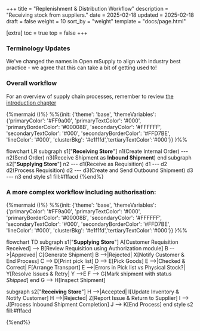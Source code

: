 +++
title = "Replenishment & Distribution Workflow"
description = "Receiving stock from suppliers."
date = 2025-02-18
updated = 2025-02-18
draft = false
weight = 10
sort_by = "weight"
template = "docs/page.html"

[extra]
toc = true
top = false
+++

### Terminology Updates

We've changed the names in Open mSupply to align with industry best practice - we agree that this can take a bit of getting used to!

### Overall workflow

For an overview of supply chain processes, remember to review [the introduction chapter](/docs/introduction/introduction/)

{%mermaid ()%}
%%{init: {'theme': 'base', 'themeVariables': {'primaryColor': '#FF9a00', 'primaryTextColor': '#000', 'primaryBorderColor': '#00008B', 'secondaryColor': '#FFFFFF', 'secondaryTextColor': '#000', 'secondaryBorderColor': '#FFD7BE', 'lineColor': '#000',  'clusterBkg': '#e1f1fd','tertiaryTextColor':'#000'}}
}%%

flowchart LR
    subgraph s1["**Receiving Store**"]
        n1(Create Internal Order) --- n2(Send Order)
        n3(Receive Shipment as **Inbound Shipment**)
    end
    subgraph s2["**Supplying Store**"]
        n2 --- d1(Receive as Requisition)
        d1 --- d2
        d2(Process Requisition)
        d2 --- d3(Create and Send Outbound Shipment)
        d3 --- n3
    end
    style s1 fill:#fffacd
{%end%}


### A more complex workflow including authorisation:

{%mermaid ()%}
%%{init: {'theme': 'base', 'themeVariables': {'primaryColor': '#FF9a00', 'primaryTextColor': '#000', 'primaryBorderColor': '#00008B', 'secondaryColor': '#FFFFFF', 'secondaryTextColor': '#000', 'secondaryBorderColor': '#FFD7BE', 'lineColor': '#000',  'clusterBkg': '#e1f1fd','tertiaryTextColor':'#000'}}
}%%

flowchart TD
  subgraph s1["**Supplying Store**"]
  A[Customer Requisition Received] --> B[Review Requisition using Authorization module]
  B -->|Approved| C[Generate Shipment]
  B -->|Rejected| X[Notify Customer & End Process]
  C --> D[Print pick list]
  D --> E[Pick Goods]
  E -->|Checked & Correct| F[Arrange Transport]
  E -->|Errors in 
   Pick list 
   vs 
   Physical Stock?| Y[Resolve Issues & Retry]
  Y -->E
  F --> G[Mark shipment with status _Shipped_]
  end
  G --> H[Inspect Shipment]
  
subgraph s2["**Receiving Store**"]
  H -->|Accepted| I[Update Inventory & Notify Customer]
  H -->|Rejected| Z[Report Issue & Return to Supplier]
  I --> J[Process Inbound Shipment Completion]
  J --> K[End Process]
  end
  style s2 fill:#fffacd


{%end%}